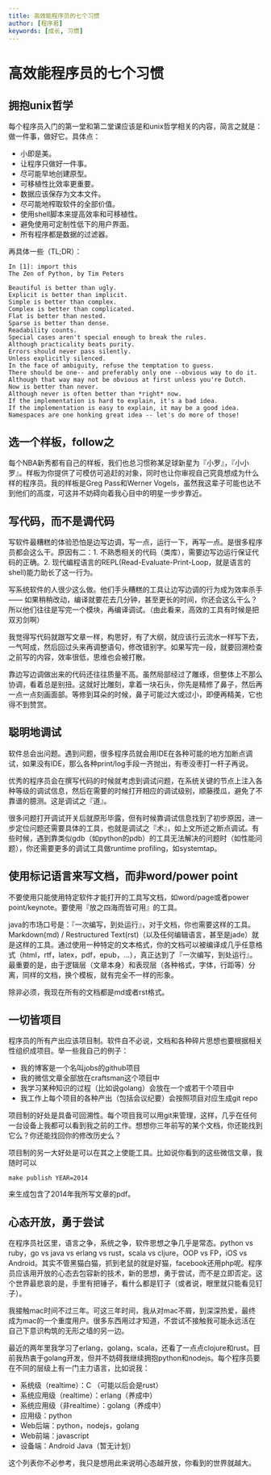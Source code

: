 ```yaml
---
title: 高效能程序员的七个习惯
author: [程序君]
keywords: [成长, 习惯]
---
```


# 高效能程序员的七个习惯

## 拥抱unix哲学

每个程序员入门的第一堂和第二堂课应该是和unix哲学相关的内容，简言之就是：做一件事，做好它。具体点：

* 小即是美。
* 让程序只做好一件事。
* 尽可能早地创建原型。
* 可移植性比效率更重要。
* 数据应该保存为文本文件。
* 尽可能地榨取软件的全部价值。
* 使用shell脚本来提高效率和可移植性。
* 避免使用可定制性低下的用户界面。
* 所有程序都是数据的过滤器。

再具体一些（TL;DR）：

```
In [1]: import this
The Zen of Python, by Tim Peters

Beautiful is better than ugly.
Explicit is better than implicit.
Simple is better than complex.
Complex is better than complicated.
Flat is better than nested.
Sparse is better than dense.
Readability counts.
Special cases aren't special enough to break the rules.
Although practicality beats purity.
Errors should never pass silently.
Unless explicitly silenced.
In the face of ambiguity, refuse the temptation to guess.
There should be one-- and preferably only one --obvious way to do it.
Although that way may not be obvious at first unless you're Dutch.
Now is better than never.
Although never is often better than *right* now.
If the implementation is hard to explain, it's a bad idea.
If the implementation is easy to explain, it may be a good idea.
Namespaces are one honking great idea -- let's do more of those!
```

## 选一个样板，follow之

每个NBA新秀都有自己的样板，我们也总习惯称某足球新星为『小罗』，『小小罗』。样板为你提供了可模仿可追赶的对象，同时也让你审视自己究竟想成为什么样的程序员。我的样板是Greg Pass和Werner Vogels，虽然我这辈子可能也达不到他们的高度，可这并不妨碍向着我心目中的明星一步步靠近。

## 写代码，而不是调代码

写软件最糟糕的体验恐怕是边写边调，写一点，运行一下，再写一点。是很多程序员都会这么干。原因有二：1. 不熟悉相关的代码（类库），需要边写边运行保证代码的正确。2. 现代编程语言的REPL(Read-Evaluate-Print-Loop，就是语言的shell)能力助长了这一行为。

写系统软件的人很少这么做。他们手头糟糕的工具让边写边调的行为成为效率杀手 —— 如果稍稍改动，编译就要花去几分钟，甚至更长的时间，你还会这么干么？所以他们往往是写完一个模块，再编译调试。（由此看来，高效的工具有时候是把双刃剑啊）

我觉得写代码就跟写文章一样，构思好，有了大纲，就应该行云流水一样写下去，一气呵成，然后回过头来再调整语句，修改错别字。如果写完一段，就要回溯检查之前写的内容，效率很低，思维也会被打散。

靠边写边调做出来的代码还往往质量不高。虽然局部经过了雕琢，但整体上不那么协调，看着总是别扭。这就好比雕刻，拿着一块石头，你先是精修了鼻子，然后再一点一点刻画面部。等修到耳朵的时候，鼻子可能过大或过小，即便再精美，它也得不到赞赏。

## 聪明地调试

软件总会出问题。遇到问题，很多程序员就会用IDE在各种可能的地方加断点调试，如果没有IDE，那么各种print/log手段一齐抛出，有枣没枣打一杆子再说。

优秀的程序员会在撰写代码的时候就考虑到调试问题，在系统关键的节点上注入各种等级的调试信息，然后在需要的时候打开相应的调试级别，顺藤摸瓜，避免了不靠谱的臆测。这是调试之『道』。

很多问题打开调试开关后就原形毕露，但有时候靠调试信息找到了初步原因，进一步定位问题还需要具体的工具，也就是调试之『术』，如上文所述之断点调试。有些时候，遇到靠类似gdb（如python的pdb）的工具无法解决的问题时（如性能问题），你还需要更多的调试工具做runtime profiling，如systemtap。

## 使用标记语言来写文档，而非word/power point

不要使用只能使用特定软件才能打开的工具写文档，如word/page或者power point/keynote。要使用『放之四海而皆可用』的工具。

java的市场口号是：『一次编写，到处运行』，对于文档，你也需要这样的工具。Markdown(md) / Restructured Text(rst)（以及任何编辑语言，甚至是jade）就是这样的工具。通过使用一种特定的文本格式，你的文档可以被编译成几乎任意格式（html，rtf，latex，pdf，epub，...），真正达到了『一次编写，到处运行』。最重要的是，由于逻辑层（文章本身）和表现层（各种格式，字体，行距等）分离，同样的文档，换个模板，就有完全不一样的形象。

除非必须，我现在所有的文档都是md或者rst格式。

## 一切皆项目

程序员的所有产出应该项目制。软件自不必说，文档和各种碎片思想也要根据相关性组织成项目。举一些我自己的例子：

* 我的博客是一个名叫jobs的github项目
* 我的微信文章全部放在craftsman这个项目中
* 我学习某种知识的过程（比如说golang）会放在一个或若干个项目中
* 我工作上每个项目的各种产出（包括会议纪要）会按照项目对应生成git repo

项目制的好处是具备可回溯性。每个项目我可以用git来管理，这样，几乎在任何一台设备上我都可以看到我之前的工作。想想你三年前写的某个文档，你还能找到它么？你还能找回你的修改历史么？

项目制的另一大好处是可以在其之上使能工具。比如说你看到的这些微信文章，我随时可以

```
make publish YEAR=2014
```

来生成包含了2014年我所写文章的pdf。

## 心态开放，勇于尝试

在程序员社区里，语言之争，系统之争，软件思想之争几乎是常态。python vs ruby，go vs java vs erlang vs rust，scala vs cljure，OOP vs FP，iOS vs Android。其实不管黑猫白猫，抓到老鼠的就是好猫，facebook还用php呢。程序员应该用开放的心态去包容新的技术，新的思想，勇于尝试，而不是立即否定。这个世界最悲哀的是，手里有把锤子，看什么都是钉子（或者说，眼里就只能看见钉子）。

我接触mac时间不过三年。可这三年时间，我从对mac不屑，到深深热爱，最终成为mac的一个重度用户。很多东西用过才知道，不尝试不接触我可能永远活在自己下意识构筑的无形之墙的另一边。

最近的两年里我学习了erlang，golang，scala，还看了一点点clojure和rust。目前我热衷于golang开发，但并不妨碍我继续拥抱python和nodejs。每个程序员要在不同的层级上有一门主力语言，比如说我：

* 系统级（realtime）：C （可能以后会是rust）
* 系统应用级（realtime）：erlang（养成中）
* 系统应用级（非realtime）：golang（养成中）
* 应用级：python
* Web后端：python，nodejs，golang
* Web前端：javascript
* 设备端：Android Java（暂无计划）

这个列表你不必参考，我只是想用此来说明心态越开放，你看到的世界就越大。
